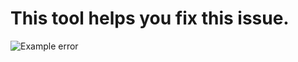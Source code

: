 # This tool helps you fix this issue.
![Example error](https://content.spiceworksstatic.com/service.community/p/post_images/0000160862/56fc4b2d/attached_image/folder.png)
